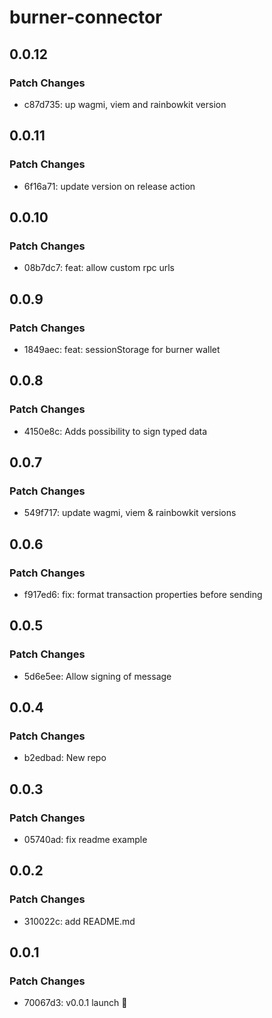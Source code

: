 # burner-connector

## 0.0.12

### Patch Changes

- c87d735: up wagmi, viem and rainbowkit version

## 0.0.11

### Patch Changes

- 6f16a71: update version on release action

## 0.0.10

### Patch Changes

- 08b7dc7: feat: allow custom rpc urls

## 0.0.9

### Patch Changes

- 1849aec: feat: sessionStorage for burner wallet

## 0.0.8

### Patch Changes

- 4150e8c: Adds possibility to sign typed data

## 0.0.7

### Patch Changes

- 549f717: update wagmi, viem & rainbowkit versions

## 0.0.6

### Patch Changes

- f917ed6: fix: format transaction properties before sending

## 0.0.5

### Patch Changes

- 5d6e5ee: Allow signing of message

## 0.0.4

### Patch Changes

- b2edbad: New repo

## 0.0.3

### Patch Changes

- 05740ad: fix readme example

## 0.0.2

### Patch Changes

- 310022c: add README.md

## 0.0.1

### Patch Changes

- 70067d3: v0.0.1 launch 🚀
